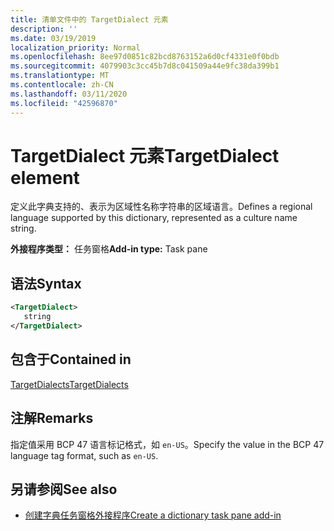 ```yaml
---
title: 清单文件中的 TargetDialect 元素
description: ''
ms.date: 03/19/2019
localization_priority: Normal
ms.openlocfilehash: 8ee97d0851c82bcd8763152a6d0cf4331e0f0bdb
ms.sourcegitcommit: 4079903c3cc45b7d8c041509a44e9fc38da399b1
ms.translationtype: MT
ms.contentlocale: zh-CN
ms.lasthandoff: 03/11/2020
ms.locfileid: "42596870"
---
```

# <a name="targetdialect-element"></a><span data-ttu-id="1da74-102">TargetDialect 元素</span><span class="sxs-lookup"><span data-stu-id="1da74-102">TargetDialect element</span></span>

<span data-ttu-id="1da74-103">定义此字典支持的、表示为区域性名称字符串的区域语言。</span><span class="sxs-lookup"><span data-stu-id="1da74-103">Defines a regional language supported by this dictionary, represented as a culture name string.</span></span>

<span data-ttu-id="1da74-104">**外接程序类型：** 任务窗格</span><span class="sxs-lookup"><span data-stu-id="1da74-104">**Add-in type:** Task pane</span></span>

## <a name="syntax"></a><span data-ttu-id="1da74-105">语法</span><span class="sxs-lookup"><span data-stu-id="1da74-105">Syntax</span></span>

```XML
<TargetDialect>
   string 
</TargetDialect>
```

## <a name="contained-in"></a><span data-ttu-id="1da74-106">包含于</span><span class="sxs-lookup"><span data-stu-id="1da74-106">Contained in</span></span>

[<span data-ttu-id="1da74-107">TargetDialects</span><span class="sxs-lookup"><span data-stu-id="1da74-107">TargetDialects</span></span>](targetdialects.md)

## <a name="remarks"></a><span data-ttu-id="1da74-108">注解</span><span class="sxs-lookup"><span data-stu-id="1da74-108">Remarks</span></span>

<span data-ttu-id="1da74-109">指定值采用 BCP 47 语言标记格式，如 `en-US`。</span><span class="sxs-lookup"><span data-stu-id="1da74-109">Specify the value in the BCP 47 language tag format, such as  `en-US`.</span></span>

## <a name="see-also"></a><span data-ttu-id="1da74-110">另请参阅</span><span class="sxs-lookup"><span data-stu-id="1da74-110">See also</span></span>

- [<span data-ttu-id="1da74-111">创建字典任务窗格外接程序</span><span class="sxs-lookup"><span data-stu-id="1da74-111">Create a dictionary task pane add-in</span></span>](../../word/dictionary-task-pane-add-ins.md)
